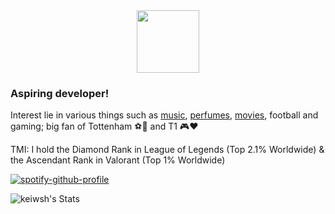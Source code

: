 <div id="header" align="center">
  <img src="https://media.giphy.com/media/M9gbBd9nbDrOTu1Mqx/giphy.gif" width="100"/>
</div>


### Aspiring developer! 
Interest lie in various things such as [music](https://www.last.fm/user/keicci), [perfumes](https://www.parfumo.com/Users/Keiciaga), [movies](https://letterboxd.com/iek7/), football and gaming; big fan of Tottenham ⚽🤍 and T1 🎮❤️

TMI: I hold the Diamond Rank in League of Legends (Top 2.1% Worldwide) & the Ascendant Rank in Valorant (Top 1% Worldwide)

[![spotify-github-profile](https://spotify-github-profile.vercel.app/api/view?uid=hoang-khang.le&cover_image=true&theme=novatorem&bar_color=53b14f&bar_color_cover=true)](https://github.com/kittinan/spotify-github-profile)

![keiwsh's Stats](https://github-readme-stats.vercel.app/api?username=keiwsh&theme=dracula&show_icons=true&hide_border=false&count_private=true)

